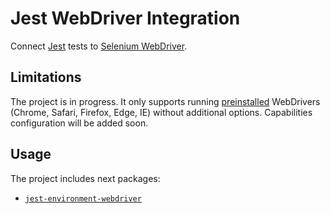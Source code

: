 # Jest WebDriver Integration

Connect [Jest](http://facebook.github.io/jest/) tests to [Selenium WebDriver](http://www.seleniumhq.org/projects/webdriver/).

## Limitations

The project is in progress. It only supports running [preinstalled](https://github.com/SeleniumHQ/selenium/tree/master/javascript/node/selenium-webdriver#installation) WebDrivers (Chrome, Safari, Firefox, Edge, IE) without additional options. Capabilities configuration will be added soon.

## Usage

The project includes next packages:

 * [`jest-environment-webdriver`](./packages/jest-environment-webdriver)
